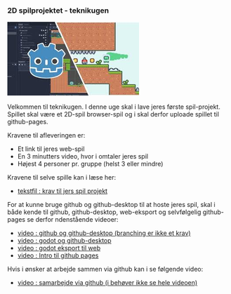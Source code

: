### 2D spilprojektet - teknikugen

![spiluge.jfif](spiluge.jfif)

Velkommen til teknikugen. I denne uge skal i lave jeres første spil-projekt. Spillet skal være et 2D-spil browser-spil og i skal derfor uploade spillet til github-pages.      

Kravene til afleveringen er:
- Et link til jeres web-spil
- En 3 minutters video, hvor i omtaler jeres spil
- Højest 4 personer pr. gruppe (helst 3 eller mindre)

Kravene til selve spille kan i læse her: 
- [tekstfil : krav til jers spil projekt](projektkrav.md)

For at kunne bruge github og github-desktop til at hoste jeres spil, skal i både kende til github, github-desktop, web-eksport og selvfølgelig github-pages se derfor ndenstående videoer:
- [video : github og github-desktop (branching er ikke et krav)](https://www.youtube.com/watch?v=8Dd7KRpKeaE)
- [video : godot og github-desktop](https://www.youtube.com/watch?v=gAXnvTdca68)
- [video : godot eksport til web](https://youtu.be/foXI2uJMEhQ?si=wZ_b-MVo-ZMPyIir)
- [video : Intro til github pages](https://youtu.be/OltY8JIaP-4?si=zFzTRHgQ3wRx-sSW)

Hvis i ønsker at arbejde sammen via github kan i se følgende video:
- [video : samarbejde via github (i behøver ikke se hele videoen)](https://youtu.be/kS5j8DJZLX8?si=GceeoGpAWSh8sMay&t=664) 